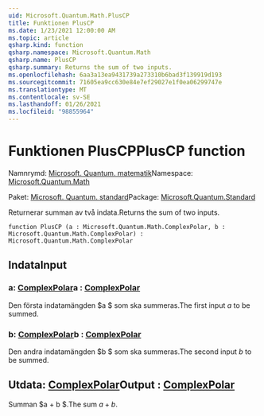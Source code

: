 ```yaml
---
uid: Microsoft.Quantum.Math.PlusCP
title: Funktionen PlusCP
ms.date: 1/23/2021 12:00:00 AM
ms.topic: article
qsharp.kind: function
qsharp.namespace: Microsoft.Quantum.Math
qsharp.name: PlusCP
qsharp.summary: Returns the sum of two inputs.
ms.openlocfilehash: 6aa3a13ea9431739a273310b6bad3f139919d193
ms.sourcegitcommit: 71605ea9cc630e84e7ef29027e1f0ea06299747e
ms.translationtype: MT
ms.contentlocale: sv-SE
ms.lasthandoff: 01/26/2021
ms.locfileid: "98855964"
---
```

# <a name="pluscp-function"></a><span data-ttu-id="cf606-102">Funktionen PlusCP</span><span class="sxs-lookup"><span data-stu-id="cf606-102">PlusCP function</span></span>

<span data-ttu-id="cf606-103">Namnrymd: [Microsoft. Quantum. matematik](xref:Microsoft.Quantum.Math)</span><span class="sxs-lookup"><span data-stu-id="cf606-103">Namespace: [Microsoft.Quantum.Math](xref:Microsoft.Quantum.Math)</span></span>

<span data-ttu-id="cf606-104">Paket: [Microsoft. Quantum. standard](https://nuget.org/packages/Microsoft.Quantum.Standard)</span><span class="sxs-lookup"><span data-stu-id="cf606-104">Package: [Microsoft.Quantum.Standard](https://nuget.org/packages/Microsoft.Quantum.Standard)</span></span>


<span data-ttu-id="cf606-105">Returnerar summan av två indata.</span><span class="sxs-lookup"><span data-stu-id="cf606-105">Returns the sum of two inputs.</span></span>

```qsharp
function PlusCP (a : Microsoft.Quantum.Math.ComplexPolar, b : Microsoft.Quantum.Math.ComplexPolar) : Microsoft.Quantum.Math.ComplexPolar
```


## <a name="input"></a><span data-ttu-id="cf606-106">Indata</span><span class="sxs-lookup"><span data-stu-id="cf606-106">Input</span></span>

### <a name="a--complexpolar"></a><span data-ttu-id="cf606-107">a: [ComplexPolar](xref:Microsoft.Quantum.Math.ComplexPolar)</span><span class="sxs-lookup"><span data-stu-id="cf606-107">a : [ComplexPolar](xref:Microsoft.Quantum.Math.ComplexPolar)</span></span>

<span data-ttu-id="cf606-108">Den första indatamängden $a $ som ska summeras.</span><span class="sxs-lookup"><span data-stu-id="cf606-108">The first input $a$ to be summed.</span></span>


### <a name="b--complexpolar"></a><span data-ttu-id="cf606-109">b: [ComplexPolar](xref:Microsoft.Quantum.Math.ComplexPolar)</span><span class="sxs-lookup"><span data-stu-id="cf606-109">b : [ComplexPolar](xref:Microsoft.Quantum.Math.ComplexPolar)</span></span>

<span data-ttu-id="cf606-110">Den andra indatamängden $b $ som ska summeras.</span><span class="sxs-lookup"><span data-stu-id="cf606-110">The second input $b$ to be summed.</span></span>



## <a name="output--complexpolar"></a><span data-ttu-id="cf606-111">Utdata: [ComplexPolar](xref:Microsoft.Quantum.Math.ComplexPolar)</span><span class="sxs-lookup"><span data-stu-id="cf606-111">Output : [ComplexPolar](xref:Microsoft.Quantum.Math.ComplexPolar)</span></span>

<span data-ttu-id="cf606-112">Summan $a + b $.</span><span class="sxs-lookup"><span data-stu-id="cf606-112">The sum $a + b$.</span></span>
